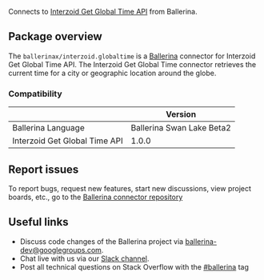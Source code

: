 Connects to [Interzoid Get Global Time API](https://www.interzoid.com/services/getglobaltime) from Ballerina.

## Package overview

The `ballerinax/interzoid.globaltime` is a [Ballerina](https://ballerina.io/) connector for Interzoid Get Global Time API. The Interzoid Get Global Time connector retrieves the current time for a city or geographic location around the globe.

### Compatibility
|                                | Version                   |
|--------------------------------|---------------------------|
| Ballerina Language             | Ballerina Swan Lake Beta2 |
| Interzoid Get Global Time API  | 1.0.0                     |

## Report issues
To report bugs, request new features, start new discussions, view project boards, etc., go to the [Ballerina connector repository](https://github.com/ballerina-platform/ballerinax-openapi-connectors)

## Useful links
- Discuss code changes of the Ballerina project via [ballerina-dev@googlegroups.com](mailto:ballerina-dev@googlegroups.com).
- Chat live with us via our [Slack channel](https://ballerina.io/community/slack/).
- Post all technical questions on Stack Overflow with the [#ballerina](https://stackoverflow.com/questions/tagged/ballerina) tag